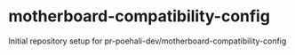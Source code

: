 # motherboard-compatibility-config

Initial repository setup for pr-poehali-dev/motherboard-compatibility-config
